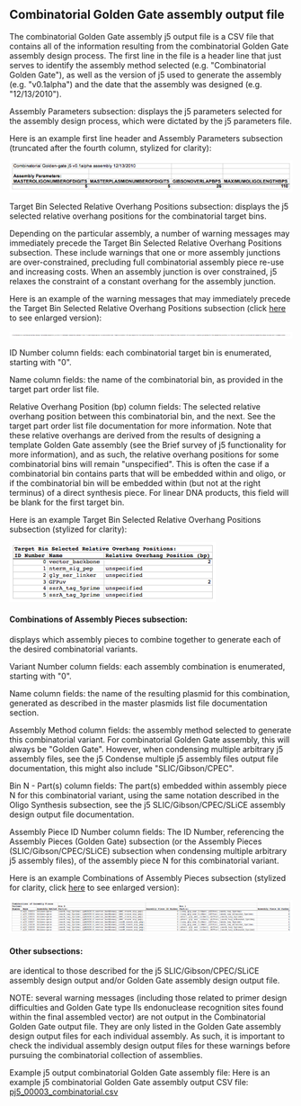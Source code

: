 ## Combinatorial Golden Gate assembly output file

The combinatorial Golden Gate assembly j5 output file is a CSV file that contains all of the information resulting from the combinatorial Golden Gate assembly design process. The first line in the file is a header line that just serves to identify the assembly method selected (e.g. "Combinatorial Golden Gate"), as well as the version of j5 used to generate the assembly (e.g. "v0.1alpha") and the date that the assembly was designed (e.g. "12/13/2010").

Assembly Parameters subsection:
displays the j5 parameters selected for the assembly design process, which were dictated by the j5 parameters file.

Here is an example first line header and Assembly Parameters subsection (truncated after the fourth column, stylized for clarity):

![](../../images/pastedImage1000.png)

Target Bin Selected Relative Overhang Positions subsection:
displays the j5 selected relative overhang positions for the combinatorial target bins.

Depending on the particular assembly, a number of warning messages may immediately precede the Target Bin Selected Relative Overhang Positions subsection. These include warnings that one or more assembly junctions are over-constrained, precluding full combinatorial assembly piece re-use and increasing costs. When an assembly junction is over constrained, j5 relaxes the constraint of a constant overhang for the assembly junction. 

Here is an example of the warning messages that may immediately precede the Target Bin Selected Relative Overhang Positions subsection (click [here](../../images/pastedImage330A.png) to see enlarged version):

![](../../images/pastedImage330.png)

ID Number column fields:
each combinatorial target bin is enumerated, starting with "0".

Name column fields:
the name of the combinatorial bin, as provided in the target part order list file.

Relative Overhang Position (bp) column fields:
The selected relative overhang position between this combinatorial bin, and the next. See the target part order list file documentation for more information. Note that these relative overhangs are derived from the results of designing a template Golden Gate assembly (see the Brief survey of j5 functionality for more information), and as such, the relative overhang positions for some combinatorial bins will remain "unspecified". This is often the case if a combinatorial bin contains parts that will be embedded within and oligo, or if the combinatorial bin will be embedded within (but not at the right terminus) of a direct synthesis piece. For linear DNA products, this field will be blank for the first target bin.

Here is an example Target Bin Selected Relative Overhang Positions subsection (stylized for clarity):

![](../../images/pastedImage170.png)

#### Combinations of Assembly Pieces subsection:
displays which assembly pieces to combine together to generate each of the desired combinatorial variants.

Variant Number column fields:
each assembly combination is enumerated, starting with "0".

Name column fields:
the name of the resulting plasmid for this combination, generated as described in the master plasmids list file documentation section.

Assembly Method column fields:
the assembly method selected to generate this combinatorial variant. For combinatorial Golden Gate assembly, this will always be "Golden Gate". However, when condensing multiple arbitrary j5 assembly files, see the j5 Condense multiple j5 assembly files output file documentation, this might also include "SLIC/Gibson/CPEC".

Bin N -
Part(s) column fields:
The part(s) embedded within assembly piece N for this combinatorial variant, using the same notation described in the Oligo Synthesis subsection, see the j5 SLIC/Gibson/CPEC/SLiCE assembly design output file documentation.

Assembly Piece ID Number column fields:
The ID Number, referencing the Assembly Pieces (Golden Gate) subsection (or the Assembly Pieces (SLIC/Gibson/CPEC/SLiCE) subsection when condensing multiple arbitrary j5 assembly files), of the assembly piece N for this combinatorial variant.

Here is an example Combinations of Assembly Pieces subsection (stylized for clarity, click [here](../../images/pastedImage200A.png) to see enlarged version):

![](../../images/pastedImage200.png)

#### Other subsections:
are identical to those described for the j5 SLIC/Gibson/CPEC/SLiCE assembly design output and/or Golden Gate assembly design output file.

NOTE: several warning messages (including those related to primer design difficulties and Golden Gate type IIs endonuclease recognition sites found within the final assembled vector) are not output in the Combinatorial Golden Gate output file. They are only listed in the Golden Gate assembly design output files for each individual assembly. As such, it is important to check the individual assembly design output files for these warnings before pursuing the combinatorial collection of assemblies.

Example j5 output combinatorial Golden Gate assembly file:
Here is an example j5 combinatorial Golden Gate assembly output CSV file: [pj5_00003_combinatorial.csv](../../documents/pj5_00003_combinatori0.csv)

